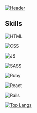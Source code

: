 [![Header](https://user-images.githubusercontent.com/85211112/153618867-4d2a57ee-88f8-4220-9615-a099fdd20128.png)](https://easia1.github.io/portfolio)

## Skills

![HTML](https://img.shields.io/badge/HTML-239120?style=for-the-badge&logo=html5&logoColor=white&color=003249)


![CSS](https://img.shields.io/badge/CSS-239120?&style=for-the-badge&logo=css3&logoColor=white&color=003249)

![JS](https://img.shields.io/badge/JavaScript-F7DF1E?style=for-the-badge&logo=javascript&logoColor=white&color=003249)

![SASS](https://img.shields.io/badge/Sass-CC6699?style=for-the-badge&logo=sass&logoColor=white&color=003249)

![Ruby](https://img.shields.io/badge/Ruby-CC342D?style=for-the-badge&logo=ruby&logoColor=white&color=003249)

![React](https://img.shields.io/badge/React-20232A?style=for-the-badge&logo=react&logoColor=white&color=003249)

![Rails](https://img.shields.io/badge/Ruby_on_Rails-CC0000?style=for-the-badge&logo=ruby-on-rails&logoColor=white&color=003249)

<!--![Eman's GitHub stats](https://github-readme-stats.vercel.app/api?username=easia1&count_private=true&show_icons=true&title_color=7fcdd6&text_color=ffffff&icon_color=7fcdd6&hide_border=true&bg_color=003249) -->

[![Top Langs](https://github-readme-stats.vercel.app/api/top-langs/?username=easia1&layout=compact&count_private=true&show_icons=true&title_color=7fcdd6&text_color=ffffff&icon_color=7fcdd6&hide_border=true&bg_color=003249)](https://github.com/easia1)


<!--
### Hi there 👋


**easia1/easia1** is a ✨ _special_ ✨ repository because its `README.md` (this file) appears on your GitHub profile.

Here are some ideas to get you started:

- 🔭 I’m currently working on ...
- 🌱 I’m currently learning ...
- 👯 I’m looking to collaborate on ...
- 🤔 I’m looking for help with ...
- 💬 Ask me about ...
- 📫 How to reach me: ...
- 😄 Pronouns: ...
- ⚡ Fun fact: ...
-->
